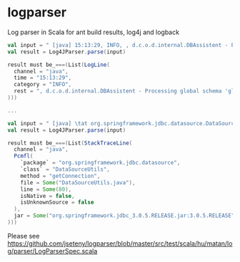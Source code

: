 # logparser
Log parser in Scala for ant build results, log4j and logback

```scala
val input = " [java] 15:13:29, INFO, , d.c.o.d.internal.DBAssistent - Processing global schema 'globalschema'."
val result = Log4JParser.parse(input)

result must be_===(List(LogLine(
  channel = "java",
  time = "15:13:29",
  category = "INFO",
  rest = ", d.c.o.d.internal.DBAssistent - Processing global schema 'globalschema'."
)))

...

val input = " [java] \tat org.springframework.jdbc.datasource.DataSourceUtils.getConnection(DataSourceUtils.java:80) ~[org.springframework.jdbc_3.0.5.RELEASE.jar:3.0.5.RELEASE]"
val result = Log4JParser.parse(input)

result must be_===(List(StackTraceLine(
  channel = "java",
  Pcmfl(
    `package` = "org.springframework.jdbc.datasource",
    `class` = "DataSourceUtils",
    method = "getConnection",
    file = Some("DataSourceUtils.java"),
    line = Some(80),
    isNative = false,
    isUnknownSource = false
  ),
  jar = Some("org.springframework.jdbc_3.0.5.RELEASE.jar:3.0.5.RELEASE")
)))

```
Please see https://github.com/jseteny/logparser/blob/master/src/test/scala/hu/matan/log/parser/LogParserSpec.scala
